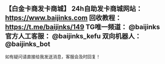 【白金卡商发卡商城】
24h自助发卡商城网站：https://www.baijinks.com
回收教程：https://t.me/baijinks/149
TG唯一频道： @baijinks
官方人工客服： @baijinks_kefu
双向机器人： @baijinks_bot
--------------------------
如有疑问请直接给我发送消息，客服会及时回复！

